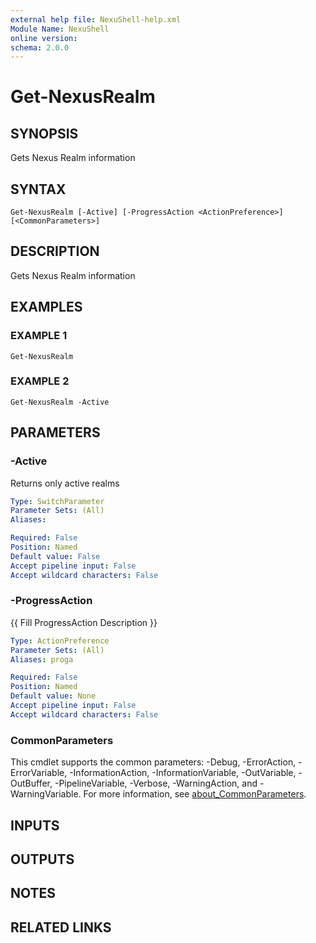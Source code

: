 ```yaml
---
external help file: NexuShell-help.xml
Module Name: NexuShell
online version:
schema: 2.0.0
---
```


# Get-NexusRealm

## SYNOPSIS
Gets Nexus Realm information

## SYNTAX

```
Get-NexusRealm [-Active] [-ProgressAction <ActionPreference>] [<CommonParameters>]
```

## DESCRIPTION
Gets Nexus Realm information

## EXAMPLES

### EXAMPLE 1
```
Get-NexusRealm
```

### EXAMPLE 2
```
Get-NexusRealm -Active
```

## PARAMETERS

### -Active
Returns only active realms

```yaml
Type: SwitchParameter
Parameter Sets: (All)
Aliases:

Required: False
Position: Named
Default value: False
Accept pipeline input: False
Accept wildcard characters: False
```

### -ProgressAction
{{ Fill ProgressAction Description }}

```yaml
Type: ActionPreference
Parameter Sets: (All)
Aliases: proga

Required: False
Position: Named
Default value: None
Accept pipeline input: False
Accept wildcard characters: False
```

### CommonParameters
This cmdlet supports the common parameters: -Debug, -ErrorAction, -ErrorVariable, -InformationAction, -InformationVariable, -OutVariable, -OutBuffer, -PipelineVariable, -Verbose, -WarningAction, and -WarningVariable. For more information, see [about_CommonParameters](http://go.microsoft.com/fwlink/?LinkID=113216).

## INPUTS

## OUTPUTS

## NOTES

## RELATED LINKS
